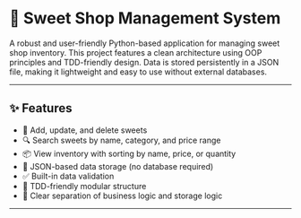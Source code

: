 # 🍬 Sweet Shop Management System

A robust and user-friendly Python-based application for managing sweet shop inventory. This project features a clean architecture using OOP principles and TDD-friendly design. Data is stored persistently in a JSON file, making it lightweight and easy to use without external databases.

---

## ✨ Features

- 🧁 Add, update, and delete sweets
- 🔍 Search sweets by name, category, and price range
- 📦 View inventory with sorting by name, price, or quantity
- 📂 JSON-based data storage (no database required)
- ✅ Built-in data validation
- 🧪 TDD-friendly modular structure
- 🧰 Clear separation of business logic and storage logic

---


